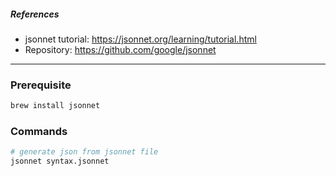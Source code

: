 
##### References
- jsonnet tutorial: https://jsonnet.org/learning/tutorial.html 
- Repository: https://github.com/google/jsonnet

---

### Prerequisite
```bash
brew install jsonnet
```

### Commands
```bash
# generate json from jsonnet file
jsonnet syntax.jsonnet
```
